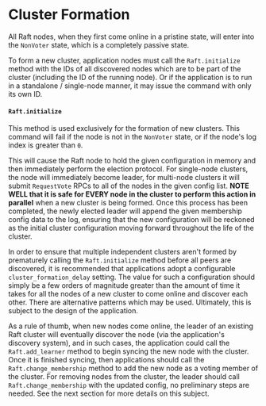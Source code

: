 Cluster Formation
=================
All Raft nodes, when they first come online in a pristine state, will enter into the `NonVoter` state, which is a completely passive state.

To form a new cluster, application nodes must call the `Raft.initialize` method with the IDs of all discovered nodes which are to be part of the cluster (including the ID of the running node). Or if the application is to run in a standalone / single-node manner, it may issue the command with only its own ID.

#### `Raft.initialize`
This method is used exclusively for the formation of new clusters. This command will fail if the node is not in the `NonVoter` state, or if the node's log index is greater than `0`.

This will cause the Raft node to hold the given configuration in memory and then immediately perform the election protocol. For single-node clusters, the node will immediately become leader, for multi-node clusters it will submit `RequestVote` RPCs to all of the nodes in the given config list. **NOTE WELL that it is safe for EVERY node in the cluster to perform this action in parallel** when a new cluster is being formed. Once this process has been completed, the newly elected leader will append the given membership config data to the log, ensuring that the new configuration will be reckoned as the initial cluster configuration moving forward throughout the life of the cluster.

In order to ensure that multiple independent clusters aren't formed by prematurely calling the `Raft.initialize` method before all peers are discovered, it is recommended that applications adopt a configurable `cluster_formation_delay` setting. The value for such a configuration should simply be a few orders of magnitude greater than the amount of time it takes for all the nodes of a new cluster to come online and discover each other. There are alternative patterns which may be used. Ultimately, this is subject to the design of the application.

As a rule of thumb, when new nodes come online, the leader of an existing Raft cluster will eventually discover the node (via the application's discovery system), and in such cases, the application could call the `Raft.add_learner` method to begin syncing the new node with the cluster. Once it is finished syncing, then applications should call the `Raft.change_membership` method to add the new node as a voting member of the cluster. For removing nodes from the cluster, the leader should call `Raft.change_membership` with the updated config, no preliminary steps are needed. See the next section for more details on this subject.
